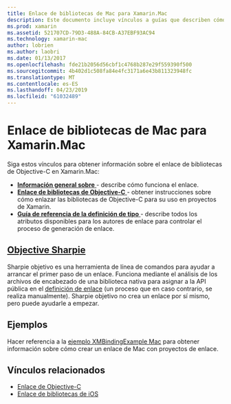 ```yaml
---
title: Enlace de bibliotecas de Mac para Xamarin.Mac
description: Este documento incluye vínculos a guías que describen cómo trabajar con enlaces de Objective-C en una aplicación de Xamarin.Mac, incluidos Sharpie objetivo y el código de ejemplo.
ms.prod: xamarin
ms.assetid: 521707CD-79D3-488A-84CB-A37EBF93AC94
ms.technology: xamarin-mac
author: lobrien
ms.author: laobri
ms.date: 01/13/2017
ms.openlocfilehash: fde21b2056d56cbf1c4768b287e29f559390f500
ms.sourcegitcommit: 4b402d1c508fa84e4fc3171a6e43b811323948fc
ms.translationtype: MT
ms.contentlocale: es-ES
ms.lasthandoff: 04/23/2019
ms.locfileid: "61032489"
---
```

# <a name="binding-mac-libraries-for-xamarinmac"></a>Enlace de bibliotecas de Mac para Xamarin.Mac

Siga estos vínculos para obtener información sobre el enlace de bibliotecas de Objective-C en Xamarin.Mac:

- [**Información general sobre** ](~/cross-platform/macios/binding/overview.md) -
  describe cómo funciona el enlace.
- [**Enlace de bibliotecas de Objective-C** ](~/cross-platform/macios/binding/objective-c-libraries.md) -
  obtener instrucciones sobre cómo enlazar las bibliotecas de Objective-C para su uso en proyectos de Xamarin.
- [**Guía de referencia de la definición de tipo** ](~/cross-platform/macios/binding/binding-types-reference.md) -
  describe todos los atributos disponibles para los autores de enlace para controlar el proceso de generación de enlace.

## <a name="objective-sharpiecross-platformmaciosbindingobjective-sharpieindexmd"></a>[Objective Sharpie](~/cross-platform/macios/binding/objective-sharpie/index.md)

Sharpie objetivo es una herramienta de línea de comandos para ayudar a arrancar el primer paso de un enlace.
Funciona mediante el análisis de los archivos de encabezado de una biblioteca nativa para asignar a la API pública en el [definición de enlace](~/cross-platform/macios/binding/binding-types-reference.md) (un proceso que en caso contrario, se realiza manualmente). Sharpie objetivo no crea un enlace por sí mismo, pero puede ayudarle a empezar.

## <a name="examples"></a>Ejemplos

Hacer referencia a la [ejemplo XMBindingExample Mac](https://github.com/xamarin/mac-samples/tree/master/XMBindingExample) para obtener información sobre cómo crear un enlace de Mac con proyectos de enlace.

## <a name="related-links"></a>Vínculos relacionados

- [Enlace de Objective-C](~/cross-platform/macios/binding/index.md)
- [Enlace de bibliotecas de iOS](~/ios/platform/binding-objective-c/index.md)
